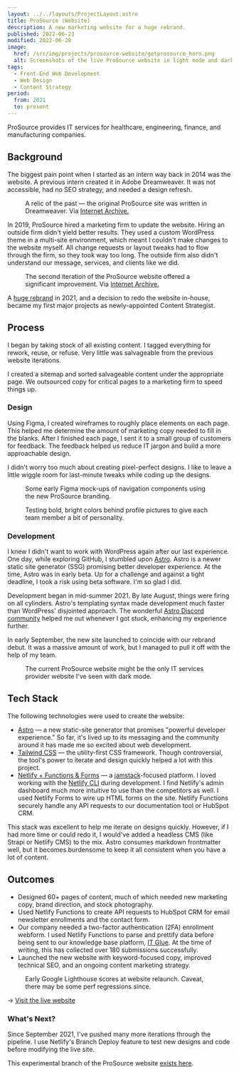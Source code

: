```yaml
---
layout: ../../layouts/ProjectLayout.astro
title: ProSource (Website)
description: A new marketing website for a huge rebrand.
published: 2022-06-23
modified: 2022-06-28
image:
  href: /src/img/projects/prosource-website/getprosource_hero.png
  alt: Screenshots of the live ProSource website in light mode and dark mode color schemes.
tags: 
  - Front-End Web Development
  - Web Design
  - Content Strategy
period:
  from: 2021
  to: present
---
```


ProSource provides IT services for healthcare, engineering, finance, and manufacturing companies.

## Background

The biggest pain point when I started as an intern way back in 2014 was the website. A previous intern created it in Adobe Dreamweaver. It was not accessible, had no SEO strategy, and needed a design refresh.

<Figure
  image={{
    href: "/src/img/projects/prosource-website/pstsonline.png",
    alt: "A screenshot of the www.pstsonline.com website from December 2014, via the Internet Archive's Wayback Machine."
  }}
>
  A relic of the past &mdash; the original ProSource site was written in Dreamweaver. Via <a href="https://web.archive.org/web/20150710010642/http://www.pstsonline.com/" rel="nofollow noopener noreferer">Internet Archive.</a>
</Figure>

In 2019, ProSource hired a marketing firm to update the website. Hiring an outside firm didn't yield better results. They used a custom WordPress theme in a multi-site environment, which meant I couldn't make changes to the website myself. All change requests or layout tweaks had to flow through the firm, so they took way too long. The outside firm also didn't understand our message, services, and clients like we did.

<Figure
  image={{
    href: "/src/img/projects/prosource-website/pstsonline_2.png",
    alt: "A screenshot of the second www.pstsonline.com website interface from December 2019, via the Internet Archive's Wayback Machine."
  }}
>
  The second iteration of the ProSource website offered a significant improvement. Via <a href="https://web.archive.org/web/20191213101208/https://www.pstsonline.com/" rel="nofollow noopener noreferer">Internet Archive.</a>
</Figure>

A [huge rebrand](/work/prosource-rebrand) in 2021, and a decision to redo the website in-house, became my first major projects as newly-appointed Content Strategist.

## Process

I began by taking stock of all existing content. I tagged everything for rework, reuse, or refuse. Very little was salvageable from the previous website iterations.

I created a sitemap and sorted salvageable content under the appropriate page. We outsourced copy for critical pages to a marketing firm to speed things up.

### Design

Using Figma, I created wireframes to roughly place elements on each page. This helped me determine the amount of marketing copy needed to fill in the blanks. After I finished each page, I sent it to a small group of customers for feedback. The feedback helped us reduce IT jargon and build a more approachable design.

I didn't worry too much about creating pixel-perfect designs. I like to leave a little wiggle room for last-minute tweaks while coding up the designs.

<Figure 
  image={{
    href: "/src/img/projects/prosource-website/getprosource_wireframes.png",
    alt: "Wireframe mock-ups designed in Figma. The wireframes are mega menu components in light mode and dark mode color schemes."
  }}
>
  Some early Figma mock-ups of navigation components using the new ProSource branding.
</Figure>

<Figure
  image={{
    href: "/src/img/projects/prosource-website/getprosource_wireframes_2.png",
    alt: "Wireframe mock-ups designed in Figma. ProSource team members' profile photos with colorful backgrounds are set in two color schemes, light mode and dark mode."
  }}
>
  Testing bold, bright colors behind profile pictures to give each team member a bit of personality.
</Figure>

### Development

I knew I didn't want to work with WordPress again after our last experience. One day, while exploring GitHub, I stumbled upon [Astro](https://astro.build/). Astro is a newer static site generator (SSG) promising better developer experience. At the time, Astro was in early beta. Up for a challenge and against a tight deadline, I took a risk using beta software. I'm so glad I did.

Development began in mid-summer 2021. By late August, things were firing on all cylinders. Astro's templating syntax made development much faster than WordPress' disjointed approach. The wonderful [Astro Discord community](https://astro.build/chat) helped me out whenever I got stuck, enhancing my experience further.

In early September, the new site launched to coincide with our rebrand debut. It was a massive amount of work, but I managed to pull it off with the help of my team.

<Figure
  image={{
    href: "/src/img/projects/prosource-website/getprosource_lightmode_darkmode.png",
    alt: "Screenshots of the live ProSource website in light mode and dark mode color schemes."
  }}
>
  The current ProSource website might be the only IT services provider website I've seen with dark mode.
</Figure>

## Tech Stack

The following technologies were used to create the website:

- [Astro](https://astro.build/) — a new static-site generator that promises "powerful developer experience." So far, it's lived up to its messaging and the community around it has made me so excited about web development.
- [Tailwind CSS](https://tailwindcss.com/) — the utility-first CSS framework. Though controversial, the tool's power to iterate and design quickly helped a lot with this project.
- [Netlify + Functions & Forms](https://www.netlify.com/) — a [jamstack](https://jamstack.org/what-is-jamstack/)-focused platform. I loved working with the [Netlify CLI](https://cli.netlify.com/) during development. I find Netlify's admin dashboard  much more intuitive to use than the competitors as well. I used Netlify Forms to wire up HTML forms on the site. Netlify Functions securely handle any API requests to our documentation tool or HubSpot CRM.

This stack was excellent to help me iterate on designs quickly. However, if I had more time or could redo it, I would've added a headless CMS (like Strapi or Netlify CMS) to the mix. Astro consumes markdown frontmatter well, but it becomes burdensome to keep it all consistent when you have a lot of content.

## Outcomes

- Designed 60+ pages of content, much of which needed new marketing copy, brand direction, and stock photography.
- Used Netlify Functions to create API requests to HubSpot CRM for email newsletter enrollments and the contact form.
- Our company needed a two-factor authentication (2FA) enrollment webform. I used Netlify Functions to parse and prettify data before being sent to our knowledge base platform, [IT Glue](https://itglue.com/). At the time of writing, this has collected over 180 submissions successfully.
- Launched the new website with keyword-focused copy, improved technical SEO, and an ongoing content marketing strategy.

<Figure
  image={{
    href: "/src/img/projects/prosource-website/lighthouse_scores.png",
    alt: "The Google Lighthouse scores for www.getprosource.com. The Performance score is 97/100, the Accessibility score is 100/100, the Best Practices score is 100/100, and the SEO score is 100/100."
  }}
>
  Early Google Lighthouse scores at website relaunch. Caveat, there may be some perf regressions since.
</Figure>


&rarr; [Visit the live website](https://www.getprosource.com/)

### What's Next?

Since September 2021, I've pushed many more iterations through the pipeline. I use Netlify's Branch Deploy feature to test new designs and code before modifying the live site.

This experimental branch of the ProSource website [exists here](https://next--getprosource.netlify.app/).

